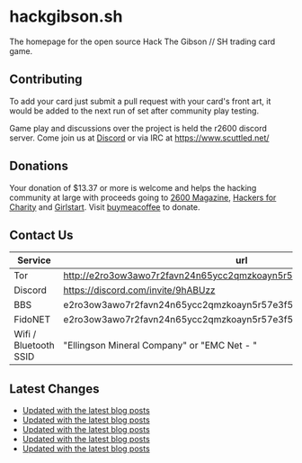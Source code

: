 # hackgibson.sh
The homepage for the open source Hack The Gibson // SH trading card game.


## Contributing

To add your card just submit a pull request with your card's front art, it would be added to the next run of set after community play testing.

Game play and discussions over the project is held the r2600 discord server. Come join us at [Discord](https://discord.com/invite/9hABUzz) or via IRC at https://www.scuttled.net/


## Donations

Your donation of $13.37 or more is welcome and helps the hacking community at large with proceeds going to [2600 Magazine](https://2600.com/), [Hackers for Charity](https://hackersforcharity.org) and [Girlstart](https://girlstart.org).  Visit [buymeacoffee](https://www.buymeacoffee.com/hackgibson.sh) to donate.


## Contact Us

Service | url
-|-
Tor | http://e2ro3ow3awo7r2favn24n65ycc2qmzkoayn5r57e3f56nvjwdcgg32ad.onion
Discord | https://discord.com/invite/9hABUzz
BBS | e2ro3ow3awo7r2favn24n65ycc2qmzkoayn5r57e3f56nvjwdcgg32ad.onion:23
FidoNET | e2ro3ow3awo7r2favn24n65ycc2qmzkoayn5r57e3f56nvjwdcgg32ad.onion:24554
Wifi / Bluetooth SSID | "Ellingson Mineral Company" or "EMC Net - <fidonet address>"

## Latest Changes
<!-- BLOG-POST-LIST:START -->
- [Updated with the latest blog posts](https://github.com/DFW2600/hackgibson.sh/commit/2096cb00b4a215079a508c5c4453d26510ad28af)
- [Updated with the latest blog posts](https://github.com/DFW2600/hackgibson.sh/commit/817d356fa99f9cad0c12c3b183e44fcb2cadcfe6)
- [Updated with the latest blog posts](https://github.com/DFW2600/hackgibson.sh/commit/6486659977b643ade0c94c4ea4bfa0c736d7543f)
- [Updated with the latest blog posts](https://github.com/DFW2600/hackgibson.sh/commit/75fe5e30b309d5442d4312e463b02d5bab8d99f6)
- [Updated with the latest blog posts](https://github.com/DFW2600/hackgibson.sh/commit/52c1879cfe37c276a7f0d97866f447cbbcc6c1a3)
<!-- BLOG-POST-LIST:END -->
